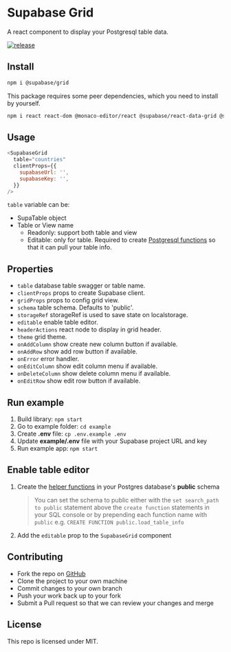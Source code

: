 # Supabase Grid

A react component to display your Postgresql table data.

[![release](https://img.shields.io/github/release/supabase/grid.svg)](https://github.com/supabase/grid/releases/)

<!-- [![CI](https://github.com/supabase/grid/workflows/CI/badge.svg)](https://github.com/supabase/grid/actions?query=workflow%3ACI) -->

## Install

```bash
npm i @supabase/grid
```

This package requires some peer dependencies, which you need to install by yourself.

```bash
npm i react react-dom @monaco-editor/react @supabase/react-data-grid @supabase/supabase-js @supabase/ui
```

## Usage

```js
<SupabaseGrid
  table="countries"
  clientProps={{
    supabaseUrl: '',
    supabaseKey: '',
  }}
/>
```

`table` variable can be:

- SupaTable object
- Table or View name
  - Readonly: support both table and view
  - Editable: only for table. Required to create [Postgresql functions](FUNCTIONS.md) so that it can pull your table info.

## Properties

- `table` database table swagger or table name.
- `clientProps` props to create Supabase client.
- `gridProps` props to config grid view.
- `schema` table schema. Defaults to 'public'.
- `storageRef` storageRef is used to save state on localstorage.
- `editable` enable table editor.
- `headerActions` react node to display in grid header.
- `theme` grid theme.
- `onAddColumn` show create new column button if available.
- `onAddRow` show add row button if available.
- `onError` error handler.
- `onEditColumn` show edit column menu if available.
- `onDeleteColumn` show delete column menu if available.
- `onEditRow` show edit row button if available.

## Run example

1. Build library: `npm start`
2. Go to example folder: `cd example`
3. Create **.env** file: `cp .env.example .env`
4. Update **example/.env** file with your Supabase project URL and key
5. Run example app: `npm start`

## Enable table editor

1. Create the [helper functions](https://github.com/supabase/grid/blob/develop/FUNCTIONS.md) in your Postgres database's **public** schema
   > You can set the schema to public either with the `set search_path to public` statement above the
   > `create function` statements in your SQL console or
   > by prepending each function name with `public` e.g. `CREATE FUNCTION public.load_table_info`
2. Add the `editable` prop to the `SupabaseGrid` component

## Contributing

- Fork the repo on [GitHub](https://github.com/supabase/grid)
- Clone the project to your own machine
- Commit changes to your own branch
- Push your work back up to your fork
- Submit a Pull request so that we can review your changes and merge

## License

This repo is licensed under MIT.

